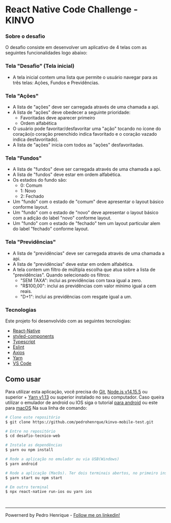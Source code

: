 <h1 align="left">
<br>
 React Native Code Challenge - KINVO
</h1>

### Sobre o desafio

O desafio consiste em desenvolver um aplicativo de 4 telas com as seguintes funcionalidades logo abaixo:

### Tela "Desafio" (Tela inicial)

- A tela inicial contem uma lista que permite o usuário navegar para as três telas: Ações, Fundos e Previdências.

### Tela "Ações"

- A lista de "ações" deve ser carregada através de uma chamada a api.
- A lista de "ações" deve obedecer a seguinte prioridade:
  - Favoritadas deve aparecer primeiro
  - Ordem alfabética
- O usuário pode favoritar/desfavoritar uma "ação" tocando no ícone do coração(o coração preenchido indica favoritado e o coração vazado indica desfavoritado).
- A lista de "ações" inicia com todos as "ações" desfavoritadas.

### Tela "Fundos"

- A lista de "fundos" deve ser carregada através de uma chamada a api.
- A lista de "fundos" deve estar em ordem alfabética.
- Os estados do fundo são:
  - 0: Comum
  - 1: Novo
  - 2: Fechado
- Um "fundo" com o estado de "comum" deve apresentar o layout básico conforme layout.
- Um "fundo" com o estado de "novo" deve apresentar o layout básico com a adição do label "novo" conforme layout.
- Um "fundo" com o estado de "fechado" tem um layout particular alem do label "fechado" conforme layout.

### Tela "Previdências"

- A lista de "previdências" deve ser carregada através de uma chamada a api.
- A lista de "previdências" deve estar em ordem alfabética.
- A tela contem um filtro de múltipla escolha que atua sobre a lista de "previdências". Quando selecionado os filtros:
  - "SEM TAXA": inclui as previdências com taxa igual a zero.
  - "R$100,00": inclui as previdências com valor mínimo igual a cem reais.
  - "D+1": inclui as previdências com resgate igual a um.

### Tecnologias

Este projeto foi desenvolvido com as seguintes tecnologias:

- [React-Native]
- [styled-components][react-native]
- [Typescript][typescript]
- [Eslint][eslint]
- [Axios][axios]
- [Yarn]
- [VS Code][vc]

## Como usar

Para utilizar esta aplicação, você precisa do [Git](https://git-scm.com), [Node.js v14.15.5][nodejs] ou superior + [Yarn v1.13][yarn] ou superior instalado no seu computador. Caso queira utilizar o emulador de android ou IOS siga o tutorial [para android](https://react-native.rocketseat.dev/android/windows) ou este para [macOS](https://react-native.rocketseat.dev/android/macos) Na sua linha de comando:

```bash
# Clone este repositório
$ git clone https://github.com/pedrohenrque/kinvo-mobile-test.git

# Entre no repositório
$ cd desafio-tecnico-web

# Instale as dependências
$ yarn ou npm install

# Rode a aplicação no emulador ou via USB(Windows)
$ yarn android

# Rode a aplicação (MacOs). Ter dois terminais abertos, no primeiro insira
$ yarn start ou npm start

# Em outro terminal
$ npx react-native run-ios ou yarn ios




```

---

Powernerd by Pedro Henrique - [Follow me on linkedin!](https://www.linkedin.com/in/pedrohenrque/)

[nodejs]: https://nodejs.org/
[styled-components]: https://styled-components.com/
[reactjs]: https://pt-br.reactjs.org/
[typescript]: https://reactnative.dev/docs/typescript
[react-native]: https://reactnative.dev/
[axios]: https://github.com/axios/axios
[yarn]: https://yarnpkg.com/
[vc]: https://code.visualstudio.com/
[eslint]: https://eslint.org/
[vceditconfig]: https://marketplace.visualstudio.com/items?itemName=EditorConfig.EditorConfig
[vceslint]: https://marketplace.visualstudio.com/items?itemName=dbaeumer.vscode-eslint
